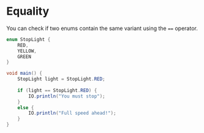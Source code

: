 # Equality

You can check if two enums contain the same variant
using the `==` operator.

```java
enum StopLight {
    RED,
    YELLOW,
    GREEN
}

void main() {
    StopLight light = StopLight.RED;
    
    if (light == StopLight.RED) {
        IO.println("You must stop");
    }
    else {
        IO.println("Full speed ahead!");
    }
}
```